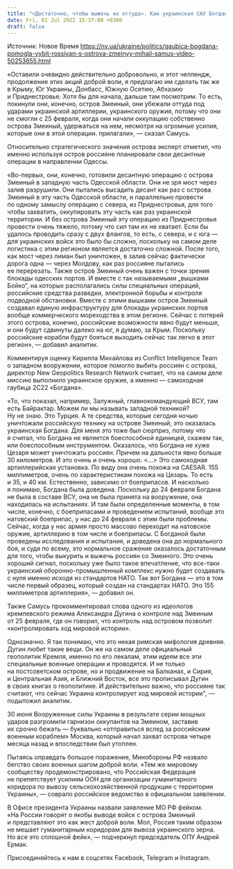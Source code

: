 ```yaml
---
title: "«Достаточно, чтобы выжечь их оттуда». Как украинская САУ Богдана помогла выбить россиян с острова Змеиный"
date: Fri, 01 Jul 2022 15:37:00 +0300
draft: false
---
```

Источник: Новое Время https://nv.ua/ukraine/politics/gaubica-bogdana-pomogla-vybit-rossiyan-s-ostrova-zmeinyy-mihail-samus-video-50253655.html


«Оставили очевидно действительно добровольно, и этот челлендж, продолжение этих акций доброй воли, я предлагаю им сделать так же в Крыму, Юг Украины, Донбасс, Южную Осетию, Абхазию и Приднестровье. Хотя бы для начала, дальше там посмотрим. То есть, покинули они, конечно, остров Змеиный, они убежали оттуда под ударами украинской артиллерии, украинского оружия, потому что они не смогли с 25 февраля, когда они начали оккупацию собственно острова Змеиный, удержаться на нем, несмотря на огромные усилия, которые они в этой операции. прилагали», — сказал Самусь.

Относительно стратегического значения острова эксперт отметил, что именно используя остров россияне планировали свои десантные операции в направлении Одессы.

«Во-первых, они, конечно, готовили десантную операцию с острова Змеиный в западную часть Одесской области. Они не зря мост через залив разрушили. Они пытались высадить десант как раз с острова Змеиный в эту часть Одесской области, и параллельно провести по одному замыслу операцию с севера, из Приднестровья, для того чтобы захватить, оккупировать эту часть как раз украинской территории. И без острова Змеиный эту операцию из Приднестровья провести очень тяжело, потому что сил там их не хватает. Если бы удалось проводить сразу с двух флангов, то есть, с севера, и с юга — для украинских войск это было бы сложно, поскольку на самом деле логистика с этим регионом является достаточно сложной. После того, как мост через лиман был уничтожен, в залив сейчас фактически дорога одна — через Молдову, как раз россияне пытались ее перерезать. Также остров Змеиный очень важен с точки зрения блокады одесских портов. И вместе с так называемыми „вышками Бойко“, на которых располагались силы специальных операций, российские средства разведки, электронной борьбы и контроля подводной обстановки. Вместе с этими вышками остров Змеиный создавал единую инфраструктуру для блокады украинских портов вообще коммерческого мореходства в этом регионе. Сейчас с потерей этого острова, конечно, российские возможности явно будут меньше, и они будут сдвинуты далеко на юг, я думаю, за Крым. Поскольку российские корабли будут бояться выходить сейчас так легко в этот регион», — добавил аналитик.

Комментируя оценку Кирилла Михайлова из Conflict Intelligence Team о западном вооружении, которое помогло выбить россиян с острова, директор New Geopolitics Research Network считает, что на самом деле миссию выполнило украинское оружие, а именно — самоходная гаубица 2С22 «Богдана».

«То, что показал, например, Залужный, главнокомандующий ВСУ, там есть Байрактар. Можем ли мы называть западной техникой? Ну не знаю. Это Турция. А те средства, которые сегодня ночью уничтожали российскую технику на острове Змеиный, это оказалась украинская Богдана. Для меня это тоже был сюрприз, потому что я считал, что Богдана не является боеспособной единицей, скажем так, или боеспособным инструментом. Оказалось, что Богдана не хуже Цезаря может уничтожать россиян. Причем на дальности явно больше 30 километров. И это очень и очень хорошо. <...> Это самоходная артиллерийская установка. По виду она очень похожа на CAESAR. 155 миллиметров, очень по характеристикам похожа на Цезарь. То есть и 35, и 40 км. Естественно, зависимо от боеприпасов. И насколько я понимаю, Богдана была доведена. Поскольку до 24 февраля Богдана не была в составе ВСУ, она не была принята на вооружение, она находилась на испытаниях. И там были определенные моменты, в том числе, конечно, с боеприпасами и проведением испытаний, вообще это натовский боеприпас, у нас до 24 февраля с этим были проблемы. Сейчас, когда у нас армия просто массово переходит на натовское оружие, артиллерию в том числе и боеприпасы. С Богданой были проведены исследования и испытания, и доведена она до нормального боя, и судя по всему, это нормальное сражение оказалось достаточным для того, чтобы выкурить и выжечь россиян со Змеиного. Это очень хороший сигнал, поскольку уже было такое впечатление, что все-таки украинский оборонно-промышленный комплекс нужно будет создавать с нуля именно исходя из стандартов НАТО. Так вот Богдана — это в том числе первый образец, который создан на стандартах НАТО. Это 155 миллиметров артиллерия», — добавил он.

Также Самусь прокомментировал слова одного из идеологов кремлевского режима Александра Дугина о контроле над Змеиным от 25 февраля, где он говорил, что контроль над островом позволит «контролировать ход мировой истории».

Однозначно. Я так понимаю, что это некая римская мифология древняя. Дугин любит такие вещи. Он же на самом деле официальный геополитик Кремля, именно по его лекалам, этим идеям все эти специальные военные операции и проводятся. И не только на постсоветском острове, но и продвижение на Балканах, и Сирия, и Центральная Азия, и Ближний Восток, все это прописывал Дугин в своих книгах о геополитике. И действительно важно, что россияне так считают, что сейчас Украина контролирует ход мировой истории", — подытожил аналитик.

30 июня Вооруженные силы Украины в результате серии мощных ударов разгромили гарнизон оккупантов на Змеином, заставив их срочно бежать — буквально «отправиться вслед за российским военным кораблем» Москва, который начал захват острова четыре месяца назад и впоследствии был утоплен.

Пытаясь оправдать большое поражение, Минобороны РФ назвало бегство своих военных шагом доброй воли. «Тем же мировому сообществу продемонстрировано, что Российская Федерация не препятствует усилиям ООН для организации гуманитарного коридора по вывозу сельскохозяйственной продукции с территории Украины», — соврало российское ведомство в официальном заявлении.

В Офисе президента Украины назвали заявление МО РФ фейком. «На России говорят о якобы выводе войск с острова Змеиный и представляют это как жест доброй воли. Мол, Россия таким образом не мешает гуманитарным коридорам для вывоза украинского зерна. Но все это сплошной фейк», — подчеркнул председатель ОПУ Андрей Ермак.

Присоединяйтесь к нам в соцсетях Facebook, Telegram и Instagram.
